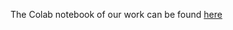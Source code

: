 The Colab notebook of our work can be found [here](https://colab.research.google.com/drive/149JBIPZy7_df2EWEGz8hnRyLeg1RHk6c?usp=sharing)
